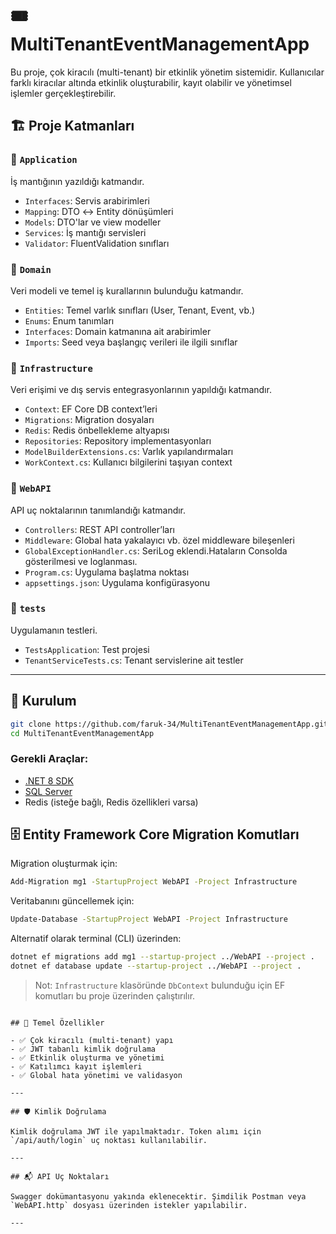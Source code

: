 
# 🎟️ MultiTenantEventManagementApp

Bu proje, çok kiracılı (multi-tenant) bir etkinlik yönetim sistemidir. Kullanıcılar farklı kiracılar altında etkinlik oluşturabilir, kayıt olabilir ve yönetimsel işlemler gerçekleştirebilir.

## 🏗️ Proje Katmanları

### 📁 `Application`
İş mantığının yazıldığı katmandır.
- `Interfaces`: Servis arabirimleri
- `Mapping`: DTO ↔ Entity dönüşümleri
- `Models`: DTO'lar ve view modeller
- `Services`: İş mantığı servisleri
- `Validator`: FluentValidation sınıfları

### 📁 `Domain`
Veri modeli ve temel iş kurallarının bulunduğu katmandır.
- `Entities`: Temel varlık sınıfları (User, Tenant, Event, vb.)
- `Enums`: Enum tanımları
- `Interfaces`: Domain katmanına ait arabirimler
- `Imports`: Seed veya başlangıç verileri ile ilgili sınıflar

### 📁 `Infrastructure`
Veri erişimi ve dış servis entegrasyonlarının yapıldığı katmandır.
- `Context`: EF Core DB context’leri
- `Migrations`: Migration dosyaları
- `Redis`: Redis önbellekleme altyapısı
- `Repositories`: Repository implementasyonları
- `ModelBuilderExtensions.cs`: Varlık yapılandırmaları
- `WorkContext.cs`: Kullanıcı bilgilerini taşıyan context

### 📁 `WebAPI`
API uç noktalarının tanımlandığı katmandır.
- `Controllers`: REST API controller’ları
- `Middleware`: Global hata yakalayıcı vb. özel middleware bileşenleri
- `GlobalExceptionHandler.cs`: SeriLog eklendi.Hataların Consolda gösterilmesi ve loglanması. 
- `Program.cs`: Uygulama başlatma noktası
- `appsettings.json`: Uygulama konfigürasyonu

### 🧪 `tests`
Uygulamanın testleri.
- `TestsApplication`: Test projesi
- `TenantServiceTests.cs`: Tenant servislerine ait testler

---

## 🚀 Kurulum

```bash
git clone https://github.com/faruk-34/MultiTenantEventManagementApp.git
cd MultiTenantEventManagementApp
```

### Gerekli Araçlar:
- [.NET 8 SDK](https://dotnet.microsoft.com/)
- [SQL Server](https://www.microsoft.com/en-us/sql-server)
- Redis (isteğe bağlı, Redis özellikleri varsa)


## 🗄️ Entity Framework Core Migration Komutları

Migration oluşturmak için:

```bash
Add-Migration mg1 -StartupProject WebAPI -Project Infrastructure
```

Veritabanını güncellemek için:

```bash
Update-Database -StartupProject WebAPI -Project Infrastructure
```

Alternatif olarak terminal (CLI) üzerinden:

```bash
dotnet ef migrations add mg1 --startup-project ../WebAPI --project .
dotnet ef database update --startup-project ../WebAPI --project .
```
> Not: `Infrastructure` klasöründe `DbContext` bulunduğu için EF komutları bu proje üzerinden çalıştırılır.
```

## 📌 Temel Özellikler

- ✅ Çok kiracılı (multi-tenant) yapı
- ✅ JWT tabanlı kimlik doğrulama
- ✅ Etkinlik oluşturma ve yönetimi
- ✅ Katılımcı kayıt işlemleri
- ✅ Global hata yönetimi ve validasyon

---

## 🛡️ Kimlik Doğrulama

Kimlik doğrulama JWT ile yapılmaktadır. Token alımı için `/api/auth/login` uç noktası kullanılabilir.

---

## 📬 API Uç Noktaları

Swagger dokümantasyonu yakında eklenecektir. Şimdilik Postman veya `WebAPI.http` dosyası üzerinden istekler yapılabilir.

---


